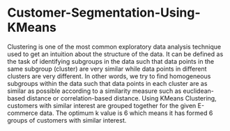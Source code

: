 # Customer-Segmentation-Using-KMeans
Clustering is one of the most common exploratory data analysis technique used to get  an intuition about the structure of the data. It can be defined as the task of identifying  subgroups in the data such that data points in the same subgroup (cluster) are very  similar while data points in different clusters are very different. In other words, we try  to find homogeneous subgroups within the data such that data points in each cluster are  as similar as possible according to a similarity measure such as euclidean-based  distance or correlation-based distance.
Using KMeans Clustering, customers with similar interest are grouped together for the given E-commerce data.
The optimum k value is 6 which means it has formed 6 groups of customers with similar interest.
